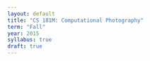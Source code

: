 ```yaml
---
layout: default
title: "CS 181M: Computational Photography"
term: "Fall"
year: 2015
syllabus: true
draft: true
---
```



